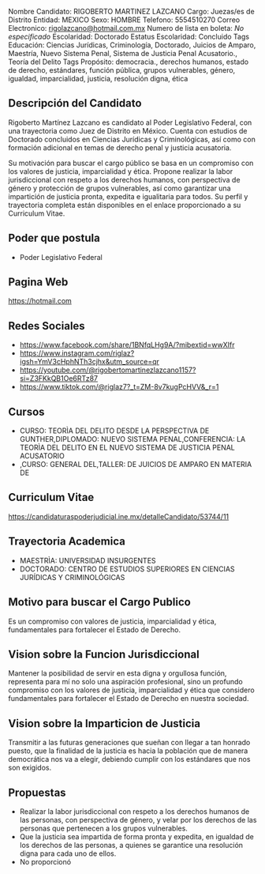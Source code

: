 Nombre Candidato: RIGOBERTO MARTINEZ LAZCANO
Cargo: Juezas/es de Distrito
Entidad: MEXICO
Sexo: HOMBRE
Telefono: 5554510270
Correo Electronico: rigolazcano@hotmail.com.mx
Numero de lista en boleta: *No especificado*
Escolaridad: Doctorado
Estatus Escolaridad: Concluido
Tags Educación: Ciencias Jurídicas, Criminología, Doctorado, Juicios de Amparo, Maestría, Nuevo Sistema Penal, Sistema de Justicia Penal Acusatorio., Teoría del Delito
Tags Propósito: democracia., derechos humanos, estado de derecho, estándares, función pública, grupos vulnerables, género, igualdad, imparcialidad, justicia, resolución digna, ética


## Descripción del Candidato 

Rigoberto Martínez Lazcano es candidato al Poder Legislativo Federal, con una trayectoria como Juez de Distrito en México. Cuenta con estudios de Doctorado concluidos en Ciencias Jurídicas y Criminológicas, así como con formación adicional en temas de derecho penal y justicia acusatoria.

Su motivación para buscar el cargo público se basa en un compromiso con los valores de justicia, imparcialidad y ética. Propone realizar la labor jurisdiccional con respeto a los derechos humanos, con perspectiva de género y protección de grupos vulnerables, así como garantizar una impartición de justicia pronta, expedita e igualitaria para todos. Su perfil y trayectoria completa están disponibles en el enlace proporcionado a su Curriculum Vitae.


## Poder que postula

- Poder Legislativo Federal


## Pagina Web

https://hotmail.com


## Redes Sociales

- https://www.facebook.com/share/1BNfqLHg9A/?mibextid=wwXIfr
- https://www.instagram.com/riglaz?igsh=YmV3cHphNTh3cjhx&utm_source=qr
- https://youtube.com/@rigobertomartinezlazcano1157?si=Z3FKkQB1Oe6RTz87
- https://www.tiktok.com/@riglaz7?_t=ZM-8v7kugPcHVV&_r=1


## Cursos

- CURSO:  TEORÌA DEL DELITO DESDE LA PERSPECTIVA DE GUNTHER,DIPLOMADO:  NUEVO SISTEMA PENAL,CONFERENCIA: LA TEORÌA DEL DELITO EN EL NUEVO SISTEMA DE JUSTICIA PENAL ACUSATORIO
- ,CURSO:  GENERAL DEL,TALLER: DE JUICIOS DE AMPARO EN MATERIA DE


## Curriculum Vitae

https://candidaturaspoderjudicial.ine.mx/detalleCandidato/53744/11


## Trayectoria Academica

- MAESTRÌA: UNIVERSIDAD INSURGENTES
- DOCTORADO: CENTRO DE ESTUDIOS SUPERIORES EN CIENCIAS JURÍDICAS Y CRIMINOLÓGICAS


## Motivo para buscar el Cargo Publico

Es un compromiso con valores de justicia, imparcialidad y ética, fundamentales para fortalecer el Estado de Derecho.


## Vision sobre la Funcion Jurisdiccional

Mantener la posibilidad de servir en esta digna y orgullosa función, representa para mí no solo una aspiración profesional, sino un profundo compromiso con los valores de justicia, imparcialidad y ética que considero fundamentales para fortalecer el Estado de Derecho en nuestra sociedad.


## Vision sobre la Imparticion de Justicia

Transmitir a las futuras generaciones que sueñan con llegar a tan honrado puesto, que la finalidad de la justicia es hacia la población que de manera democrática nos va a elegir, debiendo cumplir con los estándares que nos son exigidos.


## Propuestas

- Realizar la labor jurisdiccional con respeto a los derechos humanos de las personas, con perspectiva de género, y velar por los derechos de las personas que pertenecen a los grupos vulnerables.
- Que la justicia sea impartida de forma pronta y expedita, en igualdad de los derechos de las personas, a quienes se garantice una resolución digna para cada uno de ellos.
- No proporcionó


